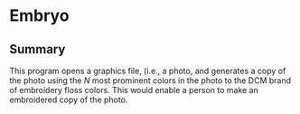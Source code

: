 # Embryo
## Summary

This program opens a graphics file, (i.e., a photo, and generates a copy of the photo
using the *N* most prominent colors in the photo to the DCM brand of embroidery floss 
colors.  This would enable a person to make an embroidered copy of the photo.
